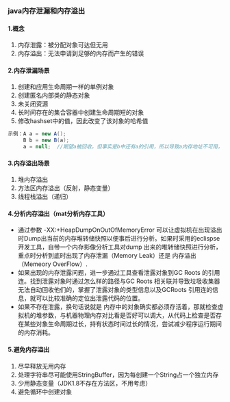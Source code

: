 ### java内存泄漏和内存溢出

#### 1.概念

1. 内存泄露：被分配对象可达但无用
2. 内存溢出：无法申请到足够的内存而产生的错误

#### 2.内存泄漏场景

1. 创建和应用生命周期一样的单例对象
2. 创建匿名内部类的静态对象
3. 未关闭资源
4. 长时间存在的集合容器中创建生命周期短的对象
5. 修改hashset中的值，因此改变了该对象的哈希值

```java
示例：A a = new A();
     B b = new B(a);
     a = null;  //期望a被回收，但事实是b中还有a的引用，所以导致a内存地址不可用，导致泄漏。可以使用弱引用（当a失效时，所有的引用也失效）解决。
```

#### 3.内存溢出场景

1. 堆内存溢出
2. 方法区内存溢出（反射，静态变量）
3. 线程栈溢出（递归）

#### 4.分析内存溢出（mat分析内存工具）

- 通过参数 -XX:+HeapDumpOnOutOfMemoryError 可以让虚拟机在出现溢出时Dump出当前的内存堆转储快照以便事后进行分析。如果时采用的eclispse开发工具，自带一个内存影像分析工具对dump 出来的堆转储快照进行分析，重点时分析到底时出现了内存泄漏（Memory Leak）还是 内存溢出（Memeory OverFlow）.
- 如果出现的内存泄露问题，进一步通过工具查看泄露对象到GC Roots 的引用连。找到泄露对象时通过怎么样的路径与GC Roots 相关联并导致垃圾收集器无法自动回收他们的，掌握了泄露对象的类型信息以及GCRoots 引用连的信息，就可以比较准确的定位出泄露代码的位置。
- 如果不存在泄露，换句话说就是 内存中的对象确实都必须存活着，那就检查虚拟机的堆参数，与机器物理内存对比看是否好可以调大，从代码上检查是否存在某些对象生命周期过长，持有状态时间过长的情况，尝试减少程序运行期间的内存消耗。

#### 5.避免内存溢出

1. 尽早释放无用内存
2. 处理字符串尽可能使用StringBuffer，因为每创建一个String占一个独立内存
3. 少用静态变量（JDK1.8不存在方法区，不用考虑）
4. 避免循环中创建对象